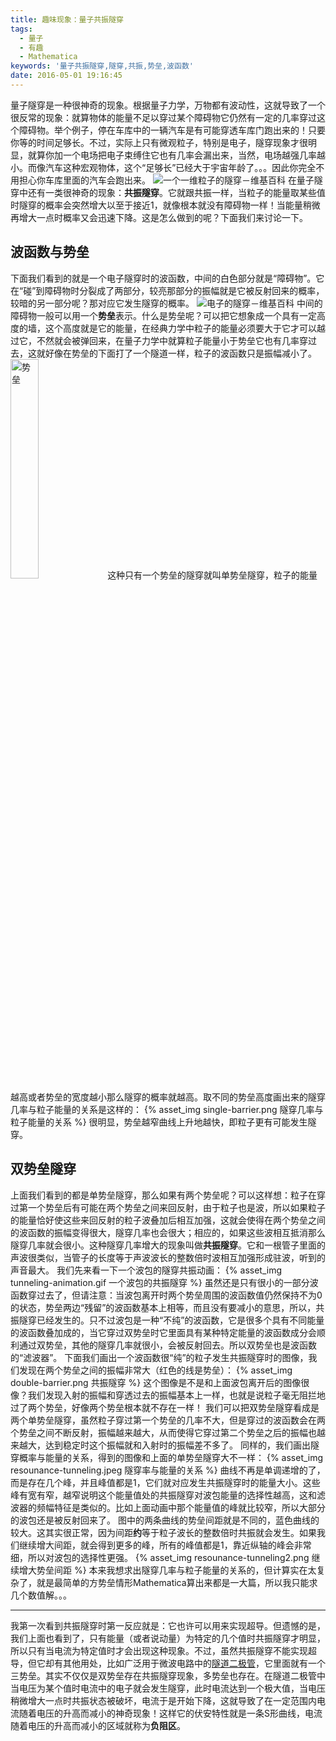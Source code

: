 ```yaml
---
title: 趣味现象：量子共振隧穿
tags:
  - 量子
  - 有趣
  - Mathematica
keywords: '量子共振隧穿,隧穿,共振,势垒,波函数'
date: 2016-05-01 19:16:45
---
```


量子隧穿是一种很神奇的现象。根据量子力学，万物都有波动性，这就导致了一个很反常的现象：就算物体的能量不足以穿过某个障碍物它仍然有一定的几率穿过这个障碍物。举个例子，停在车库中的一辆汽车是有可能穿透车库门跑出来的！只要你等的时间足够长。不过，实际上只有微观粒子，特别是电子，隧穿现象才很明显，就算你加一个电场把电子束缚住它也有几率会漏出来，当然，电场越强几率越小。而像汽车这种宏观物体，这个“足够长”已经大于宇宙年龄了。。。因此你完全不用担心你车库里面的汽车会跑出来。
![一个一维粒子的隧穿－维基百科](https://upload.wikimedia.org/wikipedia/commons/3/3f/Quantum_Tunnelling_animation.gif)
在量子隧穿中还有一类很神奇的现象：**共振隧穿**。它就跟共振一样，当粒子的能量取某些值时隧穿的概率会突然增大以至于接近1，就像根本就没有障碍物一样！当能量稍微再增大一点时概率又会迅速下降。这是怎么做到的呢？下面我们来讨论一下。
<!-- more -->
## 波函数与势垒
下面我们看到的就是一个电子隧穿时的波函数，中间的白色部分就是“障碍物”。它在“碰”到障碍物时分裂成了两部分，较亮那部分的振幅就是它被反射回来的概率，较暗的另一部分呢？那对应它发生隧穿的概率。
![电子的隧穿－维基百科](https://upload.wikimedia.org/wikipedia/commons/5/50/EffetTunnel.gif)
中间的障碍物一般可以用一个**势垒**表示。什么是势垒呢？可以把它想象成一个具有一定高度的墙，这个高度就是它的能量，在经典力学中粒子的能量必须要大于它才可以越过它，不然就会被弹回来，在量子力学中就算粒子能量小于势垒它也有几率穿过去，这就好像在势垒的下面打了一个隧道一样，粒子的波函数只是振幅减小了。
<a href="https://upload.wikimedia.org/wikipedia/commons/1/1d/TunnelEffektKling1.png" class="fancybox" rel="article0"><img src="https://upload.wikimedia.org/wikipedia/commons/1/1d/TunnelEffektKling1.png" alt="势垒" style="width:30%"/></a>
这种只有一个势垒的隧穿就叫单势垒隧穿，粒子的能量越高或者势垒的宽度越小那么隧穿的概率就越高。取不同的势垒高度画出来的隧穿几率与粒子能量的关系是这样的：
{% asset_img single-barrier.png 隧穿几率与粒子能量的关系 %}
很明显，势垒越窄曲线上升地越快，即粒子更有可能发生隧穿。
## 双势垒隧穿
上面我们看到的都是单势垒隧穿，那么如果有两个势垒呢？可以这样想：粒子在穿过第一个势垒后有可能在两个势垒之间来回反射，由于粒子也是波，所以如果粒子的能量恰好使这些来回反射的粒子波叠加后相互加强，这就会使得在两个势垒之间的波函数的振幅变得很大，隧穿几率也会很大；相应的，如果这些波相互抵消那么隧穿几率就会很小。这种隧穿几率增大的现象叫做**共振隧穿**。它和一根管子里面的声波很类似，当管子的长度等于声波波长的整数倍时波相互加强形成驻波，听到的声音最大。
我们先来看一下一个波包的隧穿共振动画：
{% asset_img tunneling-animation.gif 一个波包的共振隧穿 %}
虽然还是只有很小的一部分波函数穿过去了，但请注意：当波包离开时两个势垒周围的波函数值仍然保持不为0的状态，势垒两边“残留”的波函数基本上相等，而且没有要减小的意思，所以，共振隧穿已经发生的。只不过波包是一种“不纯”的波函数，它是很多个具有不同能量的波函数叠加成的，当它穿过双势垒时它里面具有某种特定能量的波函数成分会顺利通过双势垒，其他的隧穿几率就很小，会被反射回去。所以双势垒也是波函数的“滤波器”。
下面我们画出一个波函数很“纯”的粒子发生共振隧穿时的图像，我们发现在两个势垒之间的振幅非常大（红色的线是势垒）：
{% asset_img double-barrier.png 共振隧穿 %}
这个图像是不是和上面波包离开后的图像很像？我们发现入射的振幅和穿透过去的振幅基本上一样，也就是说粒子毫无阻拦地过了两个势垒，好像两个势垒根本就不存在一样！
我们可以把双势垒隧穿看成是两个单势垒隧穿，虽然粒子穿过第一个势垒的几率不大，但是穿过的波函数会在两个势垒之间不断反射，振幅越来越大，从而使得它穿过第二个势垒之后的振幅也越来越大，达到稳定时这个振幅就和入射时的振幅差不多了。
同样的，我们画出隧穿概率与能量的关系，得到的图像和上面的单势垒隧穿大不一样：
{% asset_img resounance-tunneling.jpeg 隧穿率与能量的关系 %}
曲线不再是单调递增的了，而是存在几个峰，并且峰值都是1，它们就对应发生共振隧穿时的能量大小。这些峰有宽有窄，越窄说明这个能量值处的共振隧穿对波包能量的选择性越高，这和滤波器的频幅特征是类似的。比如上面动画中那个能量值的峰就比较窄，所以大部分的波包还是被反射回来了。
图中的两条曲线的势垒间距就是不同的，蓝色曲线的较大。这其实很正常，因为间距**约**等于粒子波长的整数倍时共振就会发生。如果我们继续增大间距，就会得到更多的峰，所有的峰值都是1，靠近纵轴的峰会非常细，所以对波包的选择性更强。
{% asset_img resounance-tunneling2.png 继续增大势垒间距 %}
本来我想求出隧穿几率与粒子能量的关系的，但计算实在太复杂了，就是最简单的方势垒情形Mathematica算出来都是一大篇，所以我只能求几个数值解。。。
***
我第一次看到共振隧穿时第一反应就是：它也许可以用来实现超导。但遗憾的是，我们上面也看到了，只有能量（或者说动量）为特定的几个值时共振隧穿才明显，所以只有当电流为特定值时才会出现这种现象。不过，虽然共振隧穿不能实现超导，但它却有其他用处，比如广泛用于微波电路中的[隧道二极管](https://en.wikipedia.org/wiki/Tunnel_diode)，它里面就有一个三势垒。其实不仅仅是双势垒存在共振隧穿现象，多势垒也存在。在隧道二极管中当电压为某个值时电流中的电子就会发生隧穿，此时电流达到一个极大值，当电压稍微增大一点时共振状态被破坏，电流于是开始下降，这就导致了在一定范围内电流随着电压的升高而减小的神奇现象！这样它的伏安特性就是一条S形曲线，电流随着电压的升高而减小的区域就称为**负阻区**。


